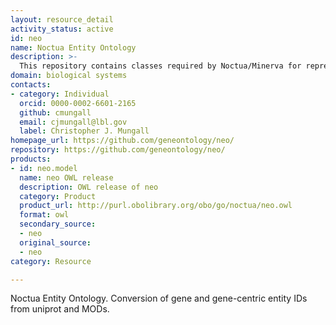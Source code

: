 ```yaml
---
layout: resource_detail
activity_status: active
id: neo
name: Noctua Entity Ontology
description: >-
  This repository contains classes required by Noctua/Minerva for representing entities that are object of 'enabled by' relations, and similar molecular relationships. This includes: genes, protein (gene-level generic proteins and isoforms), functional RNAs, and complexes. These are represented as ontology classes, although NEO is not really an ontology in a conventional sense: there is no hierarchy, it is organized as a largely flat list.
domain: biological systems
contacts:
- category: Individual
  orcid: 0000-0002-6601-2165
  github: cmungall
  email: cjmungall@lbl.gov
  label: Christopher J. Mungall
homepage_url: https://github.com/geneontology/neo/
repository: https://github.com/geneontology/neo/
products:
- id: neo.model
  name: neo OWL release
  description: OWL release of neo
  category: Product
  product_url: http://purl.obolibrary.org/obo/go/noctua/neo.owl
  format: owl
  secondary_source:
  - neo
  original_source:
  - neo
category: Resource

---
```


Noctua Entity Ontology. Conversion of gene and gene-centric entity IDs from uniprot and MODs.
